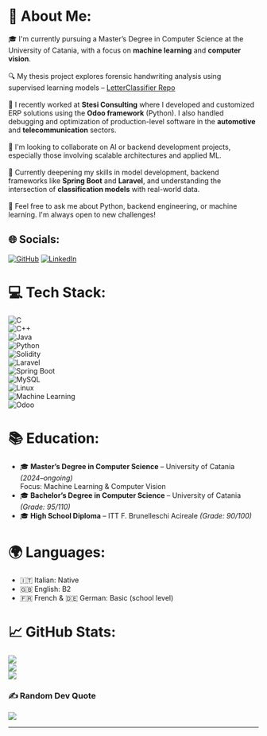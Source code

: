 
# 💫 About Me:
🎓 I'm currently pursuing a Master’s Degree in Computer Science at the University of Catania, with a focus on **machine learning** and **computer vision**.<br><br>🔍 My thesis project explores forensic handwriting analysis using supervised learning models – [LetterClassifier Repo](https://github.com/simone002/LetterClassifier)<br><br>💼 I recently worked at **Stesi Consulting** where I developed and customized ERP solutions using the **Odoo framework** (Python). I also handled debugging and optimization of production-level software in the **automotive** and **telecommunication** sectors.<br><br>🤝 I'm looking to collaborate on AI or backend development projects, especially those involving scalable architectures and applied ML.<br><br>🌱 Currently deepening my skills in model development, backend frameworks like **Spring Boot** and **Laravel**, and understanding the intersection of **classification models** with real-world data.<br><br>💬 Feel free to ask me about Python, backend engineering, or machine learning. I'm always open to new challenges!

## 🌐 Socials:
[![GitHub](https://img.shields.io/badge/github-%23121011.svg?logo=github&logoColor=white)](https://github.com/simone002)
[![LinkedIn](https://img.shields.io/badge/LinkedIn-%230077B5.svg?logo=linkedin&logoColor=white)](https://www.linkedin.com/in/simone-battiato-17155a235/) 




# 💻 Tech Stack:
![C](https://img.shields.io/badge/c-%2300599C.svg?style=plastic&logo=c&logoColor=white)  
![C++](https://img.shields.io/badge/c++-%2300599C.svg?style=plastic&logo=c%2B%2B&logoColor=white)  
![Java](https://img.shields.io/badge/java-%23ED8B00.svg?style=plastic&logo=openjdk&logoColor=white)  
![Python](https://img.shields.io/badge/python-3670A0?style=plastic&logo=python&logoColor=ffdd54)  
![Solidity](https://img.shields.io/badge/solidity-%23363636.svg?style=plastic&logo=solidity&logoColor=white)  
![Laravel](https://img.shields.io/badge/laravel-%23FF2D20.svg?style=plastic&logo=laravel&logoColor=white)  
![Spring Boot](https://img.shields.io/badge/springboot-%236DB33F.svg?style=plastic&logo=spring-boot&logoColor=white)  
![MySQL](https://img.shields.io/badge/mysql-4479A1.svg?style=plastic&logo=mysql&logoColor=white)  
![Linux](https://img.shields.io/badge/linux-%23FCC624.svg?style=plastic&logo=linux&logoColor=black)  
![Machine Learning](https://img.shields.io/badge/MachineLearning-%23F7931E.svg?style=plastic&logo=scikit-learn&logoColor=white)  
![Odoo](https://img.shields.io/badge/Odoo-%233A3A3A.svg?style=plastic&logo=odoo&logoColor=white)

# 📚 Education:
- 🎓 **Master’s Degree in Computer Science** – University of Catania *(2024–ongoing)*  
  Focus: Machine Learning & Computer Vision  
- 🎓 **Bachelor’s Degree in Computer Science** – University of Catania *(Grade: 95/110)*  
- 🎓 **High School Diploma** – ITT F. Brunelleschi Acireale *(Grade: 90/100)*

# 🌍 Languages:
- 🇮🇹 Italian: Native  
- 🇬🇧 English: B2  
- 🇫🇷 French & 🇩🇪 German: Basic (school level)

# 📈 GitHub Stats:
![](https://github-readme-stats.vercel.app/api?username=simone002&theme=dark&hide_border=false&include_all_commits=true&count_private=false)<br/>
![](https://github-readme-streak-stats.herokuapp.com/?user=simone002&theme=dark&hide_border=false)<br/>
![](https://github-readme-stats.vercel.app/api/top-langs/?username=simone002&theme=dark&hide_border=false&layout=compact)

### ✍️ Random Dev Quote
![](https://quotes-github-readme.vercel.app/api?type=horizontal&theme=tokyonight)

---
